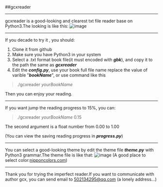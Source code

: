 ##gcxreader
***
gcxreader is a good-looking and clearest txt file reader base on Python3.The looking is like this:
![image](https://github.com/gcxreader/screenshot1.png)
***
If you decade to try it , you should:
1. Clone it from github
2. Make sure you have Python3 in your system
3. Select a .txt format book file(it must encoded with ***gbk***), and copy it to the path the same as ***gcxreader***
4. Edit the ***config.py***, use your book full file name replace the value of varible "***bookName***", or use command like this
>./gcxreader *yourBookName*

Then you can enjoy your reading.

***
If you want jump the reading progress to 15%, you can:
>./gcxreader *yourBookName* 0.15

The second argument is a float number from 0.00 to 1.00

(You can view the saving reading progress in ***progress.py***)

***
You can select a good-looking theme by edit the theme file ***theme.py*** with Python3 grammar.The theme file is like that:
![image](https://github.com/gcxreader/screenshot2.png)
(A good place to select color:[nipponcolors.com](http://nipponcolors.com/))
***
Thank you for trying the imperfect reader.If you want to communicate with author gcx, you can send email to 502134295@qq.com (a lonely address...)